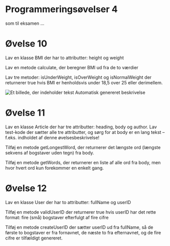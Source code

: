 <!-- Slide number: 1 -->
# Programmeringsøvelser 4
som til eksamen ...

<!-- Slide number: 2 -->
# Øvelse 10
Lav en klasse BMI der har to attributter: height og weight

Lav en metode calculate, der beregner BMI ud fra de to værdier

Lav tre metoder: isUnderWeight, isOverWeight og isNormalWeight der returnerer true hvis BMI er henholdsvis under 18,5 over 25 eller derimellem.

![Et billede, der indeholder tekst Automatisk genereret beskrivelse](Billede4.jpg)

<!-- Slide number: 3 -->
# Øvelse 11
Lav en klasse Article der har tre attributter: heading, body og author. Lav test-kode der sætter alle tre attributter, og sørg for at body er en lang tekst – f.eks. indholdet af denne øvelsesbeskrivelse!

Tilføj en metode getLongestWord, der returnerer det længste ord (længste sekvens af bogstaver uden tegn) fra body.

Tilføj en metode getWords, der returnerer en liste af alle ord fra body, men hvor hvert ord kun forekommer en enkelt gang.

<!-- Slide number: 4 -->
# Øvelse 12
Lav en klasse User der har to attributter: fullName og userID

Tilføj en metode validUserID der returnerer true hvis userID har det rette format: fire (små) bogstaver efterfulgt af fire cifre

Tilføj en metode createUserID der sætter userID ud fra fullName, så de første to bogstaver er fra fornavnet, de næste to fra efternavnet, og de fire cifre er tilfældigt genereret.